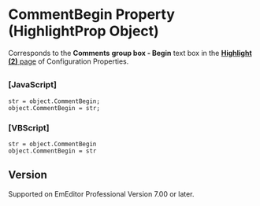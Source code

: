 # CommentBegin Property (HighlightProp Object)

Corresponds to the **Comments**
**group box - Begin** text box in the
[**Highlight (2)** page](../../dlg/properties/highlight2/index) of Configuration Properties.

## 

### \[JavaScript\]

```
str = object.CommentBegin;
object.CommentBegin = str;
```

### \[VBScript\]

```
str = object.CommentBegin
object.CommentBegin = str
```

## Version

Supported on EmEditor Professional Version 7.00 or later.
